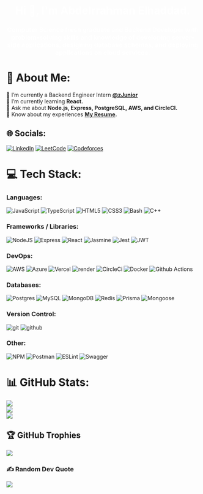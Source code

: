 <h1 align="center" style="color:white; text-decoration:none;"> Hi 👋, I'm Abdelrrahman Elhaddad. </h1>
<h3 align="center" style="color:white;"> Computer Science fresh graduate and Backend Developer with problem-solving skills and knowledge of developing server-side applications, designing database schemas, and deploying applications on cloud services. </h3>

# 💫 About Me:
🔭 I’m currently a Backend Engineer Intern <b>[@zJunior](https://github.com/zjunior-infra)</b><br>🌱 I’m currently learning <b>React.</b><br>💬 Ask me about <b>Node.js, Express, PostgreSQL, AWS, and CircleCI.</b><br>📄 Know about my experiences <b><a href="https://drive.google.com/file/d/1HM56-1Qaaxu8IaTvBgXbwabpBezc33Qh/view?usp=sharing">My Resume</a>.</b>


## 🌐 Socials:
[![LinkedIn](https://img.shields.io/badge/LinkedIn-%230077B5.svg?logo=linkedin&logoColor=white)](https://linkedin.com/in/abelhaddad) [![LeetCode](https://img.shields.io/badge/LeetCode-8fad38?logo=leetcode&logoColor=white)](https://leetcode.com/ab_elhaddad/) [![Codeforces](https://img.shields.io/badge/Codeforces-white?logo=codeforces&logoColor=2163b6)](https://codeforces.com/profile/ab.elhaddad)

# 💻 Tech Stack:
### Languages:
 ![JavaScript](https://img.shields.io/badge/javascript-%23323330.svg?style=flat&logo=javascript&logoColor=%23F7DF1E) ![TypeScript](https://img.shields.io/badge/typescript-%23007ACC.svg?style=flat&logo=typescript&logoColor=white) ![HTML5](https://img.shields.io/badge/html5-%23E34F26.svg?style=flat&logo=html5&logoColor=white) ![CSS3](https://img.shields.io/badge/css3-%231572B6.svg?style=flat&logo=css3&logoColor=white) ![Bash](https://img.shields.io/badge/bash-black?style=flat&logo=gnubash&logoColor=white) ![C++](https://img.shields.io/badge/c++-%2300599C.svg?style=flat&logo=c%2B%2B&logoColor=white)

### Frameworks / Libraries:
![NodeJS](https://img.shields.io/badge/node.js-6DA55F?style=flat&logo=node.js&logoColor=white) ![Express](https://img.shields.io/badge/express-%23404d59.svg?style=flat&logo=express&logoColor=%2361DAFB) ![React](https://img.shields.io/badge/React-824fb0?style=flat&logo=react&logoColor=white) ![Jasmine](https://img.shields.io/badge/jasmine-%238A4182.svg?style=flat&logo=jasmine&logoColor=white) ![Jest](https://img.shields.io/badge/Jest-C21325?style=flat&logo=jest&logoColor=white) ![JWT](https://img.shields.io/badge/JWT-black?style=flat&logo=JSON%20web%20tokens) 

### DevOps:
![AWS](https://img.shields.io/badge/AWS-%23FF9900.svg?style=flat&logo=amazon-aws&logoColor=white) ![Azure](https://img.shields.io/badge/Azure-%230072C6.svg?style=flat&logo=microsoft-azure&logoColor=white) ![Vercel](https://img.shields.io/badge/vercel-%23000000.svg?style=flat&logo=vercel&logoColor=white) ![render](https://img.shields.io/badge/render-0067d1?style=flat&logo=render&logoColor=white) ![CircleCi](https://img.shields.io/badge/CircleCi-%23000000.svg?style=flat&logo=circleci&logoColor=white) ![Docker](https://img.shields.io/badge/Docker-2496ED?style=flat&logo=docker&logoColor=white) ![Github Actions](https://img.shields.io/badge/Github%20Actions-black?style=flat&logo=githubactions&logoColor=white)

### Databases:
![Postgres](https://img.shields.io/badge/postgres-%23316192.svg?style=flat&logo=postgresql&logoColor=white) ![MySQL](https://img.shields.io/badge/Mysql-4479A1?style=flat&logo=mysql&logoColor=white) ![MongoDB](https://img.shields.io/badge/MongoDB-47A248?style=flat&logo=mongodb&logoColor=white) ![Redis](https://img.shields.io/badge/Redis-DC382D?style=flat&logo=redis&logoColor=white) ![Prisma](https://img.shields.io/badge/Prisma-2D3748?style=flat&logo=prisma&logoColor=white) ![Mongoose](https://img.shields.io/badge/Mongoose-880000?style=flat&logo=mongoose&logoColor=white)

### Version Control:
![git](https://img.shields.io/badge/git-%23FF9900.svg?style=flat&logo=git&logoColor=white) ![github](https://img.shields.io/badge/GitHub-%23000000.svg?style=flat&logo=github&logoColor=white)

### Other:
 ![NPM](https://img.shields.io/badge/NPM-%23000000.svg?style=flat&logo=npm&logoColor=white)  ![Postman](https://img.shields.io/badge/Postman-FF6C37?style=flat&logo=postman&logoColor=white) ![ESLint](https://img.shields.io/badge/ESLint-4B3263?style=flat&logo=eslint&logoColor=white) ![Swagger](https://img.shields.io/badge/-Swagger-%23Clojure?style=flat&logo=swagger&logoColor=white) 

# 📊 GitHub Stats:
![](https://github-readme-stats.vercel.app/api?username=ab-elhaddad&theme=radical&hide_border=true&include_all_commits=true&count_private=true)<br/>
![](https://github-readme-streak-stats.herokuapp.com/?user=ab-elhaddad&theme=radical&hide_border=true)<br/>
![](https://github-readme-stats.vercel.app/api/top-langs/?username=ab-elhaddad&theme=radical&hide_border=true&include_all_commits=true&count_private=true&layout=compact)

## 🏆 GitHub Trophies
![](https://github-profile-trophy.vercel.app/?username=ab-elhaddad&theme=radical&no-frame=true&no-bg=false&margin-w=4)

### ✍️ Random Dev Quote
![](https://quotes-github-readme.vercel.app/api?type=horizontal&theme=radical)


<!-- Proudly created with GPRM ( https://gprm.itsvg.in ) -->
